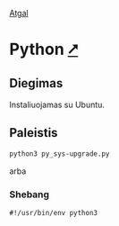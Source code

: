 [Atgal](./readme.md)

# Python [&#x2B67;](https://www.python.org/)

## Diegimas

Instaliuojamas su Ubuntu.

## Paleistis

```bash
python3 py_sys-upgrade.py
```

arba

### Shebang

```shebang
#!/usr/bin/env python3
```
